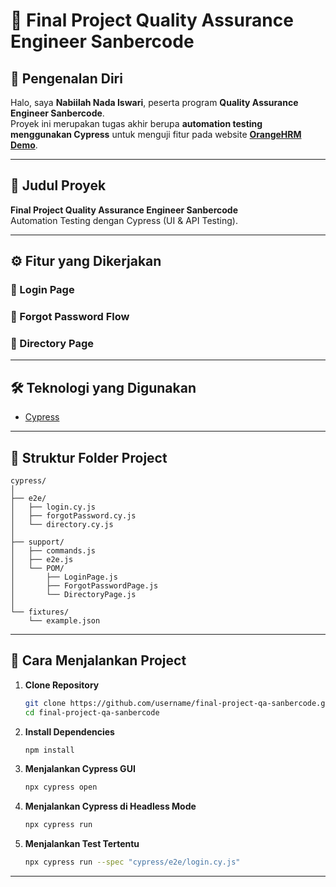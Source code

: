 # 🧪 Final Project Quality Assurance Engineer Sanbercode

## 👤 Pengenalan Diri
Halo, saya **Nabiilah Nada Iswari**, peserta program **Quality Assurance Engineer Sanbercode**.  
Proyek ini merupakan tugas akhir berupa **automation testing menggunakan Cypress** untuk menguji fitur pada website **[OrangeHRM Demo](https://opensource-demo.orangehrmlive.com)**.  

---

## 📌 Judul Proyek
**Final Project Quality Assurance Engineer Sanbercode**  
Automation Testing dengan Cypress (UI & API Testing).

---

## ⚙️ Fitur yang Dikerjakan

### 🔑 Login Page

### 🔐 Forgot Password Flow

### 📂 Directory Page

---

## 🛠️ Teknologi yang Digunakan
- [Cypress](https://www.cypress.io/) 

---

## 📂 Struktur Folder Project

```
cypress/
│
├── e2e/
│   ├── login.cy.js
│   ├── forgotPassword.cy.js
│   └── directory.cy.js
│
├── support/
│   ├── commands.js
│   ├── e2e.js
│   └── POM/
│       ├── LoginPage.js
│       ├── ForgotPasswordPage.js
│       └── DirectoryPage.js
│
└── fixtures/
    └── example.json
```

---

## 🚀 Cara Menjalankan Project

1. **Clone Repository**
   ```bash
   git clone https://github.com/username/final-project-qa-sanbercode.git
   cd final-project-qa-sanbercode
   ```

2. **Install Dependencies**
   ```bash
   npm install
   ```

3. **Menjalankan Cypress GUI**
   ```bash
   npx cypress open
   ```

4. **Menjalankan Cypress di Headless Mode**
   ```bash
   npx cypress run
   ```

5. **Menjalankan Test Tertentu**
   ```bash
   npx cypress run --spec "cypress/e2e/login.cy.js"
   ```

---
